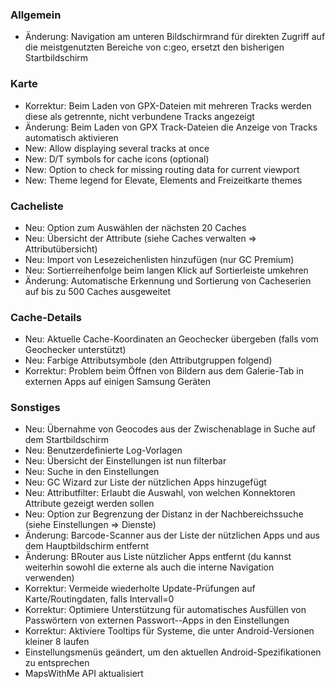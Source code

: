 ### Allgemein
- Änderung: Navigation am unteren Bildschirmrand für direkten Zugriff auf die meistgenutzten Bereiche von c:geo, ersetzt den bisherigen Startbildschirm

### Karte
- Korrektur: Beim Laden von GPX-Dateien mit mehreren Tracks werden diese als getrennte, nicht verbundene Tracks angezeigt
- Änderung: Beim Laden von GPX Track-Dateien die Anzeige von Tracks automatisch aktivieren
- New: Allow displaying several tracks at once
- New: D/T symbols for cache icons (optional)
- New: Option to check for missing routing data for current viewport
- New: Theme legend for Elevate, Elements and Freizeitkarte themes

### Cacheliste
- Neu: Option zum Auswählen der nächsten 20 Caches
- Neu: Übersicht der Attribute (siehe Caches verwalten => Attributübersicht)
- Neu: Import von Lesezeichenlisten hinzufügen (nur GC Premium)
- Neu: Sortierreihenfolge beim langen Klick auf Sortierleiste umkehren
- Änderung: Automatische Erkennung und Sortierung von Cacheserien auf bis zu 500 Caches ausgeweitet

### Cache-Details
- Neu: Aktuelle Cache-Koordinaten an Geochecker übergeben (falls vom Geochecker unterstützt)
- Neu: Farbige Attributsymbole (den Attributgruppen folgend)
- Korrektur: Problem beim Öffnen von Bildern aus dem Galerie-Tab in externen Apps auf einigen Samsung Geräten

### Sonstiges
- Neu: Übernahme von Geocodes aus der Zwischenablage in Suche auf dem Startbildschirm
- Neu: Benutzerdefinierte Log-Vorlagen
- Neu: Übersicht der Einstellungen ist nun filterbar
- Neu: Suche in den Einstellungen
- Neu: GC Wizard zur Liste der nützlichen Apps hinzugefügt
- Neu: Attributfilter: Erlaubt die Auswahl, von welchen Konnektoren Attribute gezeigt werden sollen
- Neu: Option zur Begrenzung der Distanz in der Nachbereichssuche (siehe Einstellungen => Dienste)
- Änderung: Barcode-Scanner aus der Liste der nützlichen Apps und aus dem Hauptbildschirm entfernt
- Änderung: BRouter aus Liste nützlicher Apps entfernt (du kannst weiterhin sowohl die externe als auch die interne Navigation verwenden)
- Korrektur: Vermeide wiederholte Update-Prüfungen auf Karte/Routingdaten, falls Intervall=0
- Korrektur: Optimiere Unterstützung für automatisches Ausfüllen von Passwörtern von externen Passwort--Apps in den Einstellungen
- Korrektur: Aktiviere Tooltips für Systeme, die unter Android-Versionen kleiner 8 laufen
- Einstellungsmenüs geändert, um den aktuellen Android-Spezifikationen zu entsprechen
- MapsWithMe API aktualisiert
